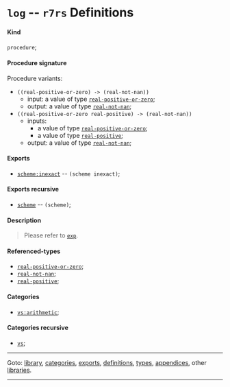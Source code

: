 

<a id='definition__r7rs__log'></a>

# `log` -- `r7rs` Definitions


<a id='definition__r7rs__log__kind'></a>

#### Kind

`procedure`;


<a id='definition__r7rs__log__procedure-signature'></a>

#### Procedure signature

Procedure variants:
 * `((real-positive-or-zero) -> (real-not-nan))`
   * input: a value of type [`real-positive-or-zero`](../../r7rs/types/real-positive-or-zero.md#type__r7rs__real-positive-or-zero);
   * output: a value of type [`real-not-nan`](../../r7rs/types/real-not-nan.md#type__r7rs__real-not-nan);
 * `((real-positive-or-zero real-positive) -> (real-not-nan))`
   * inputs:
     * a value of type [`real-positive-or-zero`](../../r7rs/types/real-positive-or-zero.md#type__r7rs__real-positive-or-zero);
     * a value of type [`real-positive`](../../r7rs/types/real-positive.md#type__r7rs__real-positive);
   * output: a value of type [`real-not-nan`](../../r7rs/types/real-not-nan.md#type__r7rs__real-not-nan);


<a id='definition__r7rs__log__exports'></a>

#### Exports

 * [`scheme:inexact`](../../r7rs/exports/scheme_3a_inexact.md#export__r7rs__scheme_3a_inexact) -- `(scheme inexact)`;


<a id='definition__r7rs__log__exports-recursive'></a>

#### Exports recursive

 * [`scheme`](../../r7rs/exports/scheme.md#export__r7rs__scheme) -- `(scheme)`;


<a id='definition__r7rs__log__description'></a>

#### Description

> Please refer to [`exp`](../../r7rs/definitions/exp.md#definition__r7rs__exp).


<a id='definition__r7rs__log__referenced-types'></a>

#### Referenced-types

 * [`real-positive-or-zero`](../../r7rs/types/real-positive-or-zero.md#type__r7rs__real-positive-or-zero);
 * [`real-not-nan`](../../r7rs/types/real-not-nan.md#type__r7rs__real-not-nan);
 * [`real-positive`](../../r7rs/types/real-positive.md#type__r7rs__real-positive);


<a id='definition__r7rs__log__categories'></a>

#### Categories

 * [`vs:arithmetic`](../../r7rs/categories/vs_3a_arithmetic.md#category__r7rs__vs_3a_arithmetic);


<a id='definition__r7rs__log__categories-recursive'></a>

#### Categories recursive

 * [`vs`](../../r7rs/categories/vs.md#category__r7rs__vs);

----

Goto: [library](../../r7rs/_index.md#library__r7rs), [categories](../../r7rs/categories/_index.md#toc__r7rs__categories), [exports](../../r7rs/exports/_index.md#toc__r7rs__exports), [definitions](../../r7rs/definitions/_index.md#toc__r7rs__definitions), [types](../../r7rs/types/_index.md#toc__r7rs__types), [appendices](../../r7rs/appendices/_index.md#toc__r7rs__appendices), other [libraries](../../_libraries.md#toc__libraries).

----

